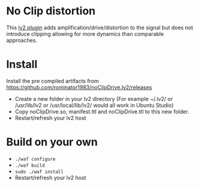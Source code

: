 No Clip distortion
===

This [lv2 plugin](https://en.wikipedia.org/wiki/LV2) adds amplification/drive/distortion to the signal but does not introduce clipping allowing for more dynamics than comparable approaches.

Install
===
Install the pre compiled artifacts from https://github.com/rominator1983/noClipDrive.lv2/releases
- Create a new folder in your lv2 directory (For example ~/.lv2/ or /usr/lib/lv2 or /usr/local/lib/lv2/ would all work in Ubuntu Studio)
- Copy noClipDrive.so, manifest.ttl and noClipDrive.ttl to this new folder.
- Restart/refresh your lv2 host

Build on your own
===
-  `./waf configure`
-  `./waf build`
-  `sudo ./waf install`
- Restart/refresh your lv2 host
